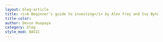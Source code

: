 ```yaml
---
layout: blog-article 
title: <i>A Beginner's guide to investing</i> by Alex Frey and Ivy Bytes"
title-color: 
author: Devsn Huapaya 
category: blog 
style_mod: BASIC 
---
```

